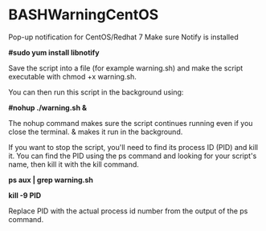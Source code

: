 # BASHWarningCentOS
Pop-up notification for CentOS/Redhat 7
Make sure Notify is installed

**#sudo yum install libnotify**

Save the script into a file (for example warning.sh) and make the script executable with chmod +x warning.sh.

You can then run this script in the background using:

**#nohup ./warning.sh &**

The nohup command makes sure the script continues running even if you close the terminal. & makes it run in the background.

If you want to stop the script, you'll need to find its process ID (PID) and kill it. You can find the PID using the ps command and looking for your script's name, then kill it with the kill command.

**ps aux | grep warning.sh**

**kill -9 PID**

Replace PID with the actual process id number from the output of the ps command.
